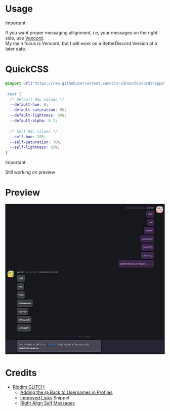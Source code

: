 # Usage
> [!IMPORTANT]  
> If you want proper messaging allignment, i.e, your messages on the right side, use [Vencord](https://github.com/Vendicated/Vencord).  
> My main focus is Vencord, but I will work on a BetterDiscord Version at a later date.

# QuickCSS
```css
@import url("https://raw.githubusercontent.com/its-x3non/DiscordSnippets/main/ProperMessages/ProperMessages.theme.css");

:root {
  /* Default HSL values */
  --default-hue: 0;
  --default-saturation: 0%;
  --default-lightness: 80%;
  --default-alpha: 0.2;

  /* Self HSL values */
  --self-hue: 285;
  --self-saturation: 70%;
  --self-lightness: 65%;
}
```

> [!IMPORTANT]
> Still working on preview

# Preview
![Preview 1](images/preview1.png)

# Credits
- [Riddim GLiTCH](https://github.com/Riddim-GLiTCH) 
  - [Adding the @ Back to Usernames in Profiles](https://discord.com/channels/86004744966914048/836694789898109009/1237339626969108573) 
  - [Improved Links](https://github.com/Riddim-GLiTCH/Discord-CSS-Snippets/blob/main/snippets/Improved%20Links.md) Snippet
  - [Right Align Self Messages](https://github.com/Riddim-GLiTCH/Virtual-Boy/blob/main/src/addon/_selfmessages.scss)
